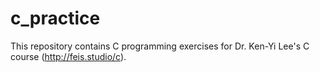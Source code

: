 # c_practice
This repository contains C programming exercises for Dr. Ken-Yi Lee's C course (http://feis.studio/c).

